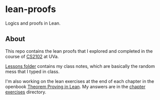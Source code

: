# lean-proofs

Logics and proofs in Lean.

## About

This repo contains the lean proofs that I explored and completed in the course of [CS2102](https://github.com/kevinsullivan/cs-dm) at UVa.

[Lessons folder](lessons) contains my class notes, which are basically the random mess that I typed in class.

I'm also working on the lean exercises at the end of each chapter in the openbook [Theorem Proving in Lean](https://leanprover.github.io/theorem_proving_in_lean/). My answers are in the [chapter exercises](chapter_exercises) directory.
